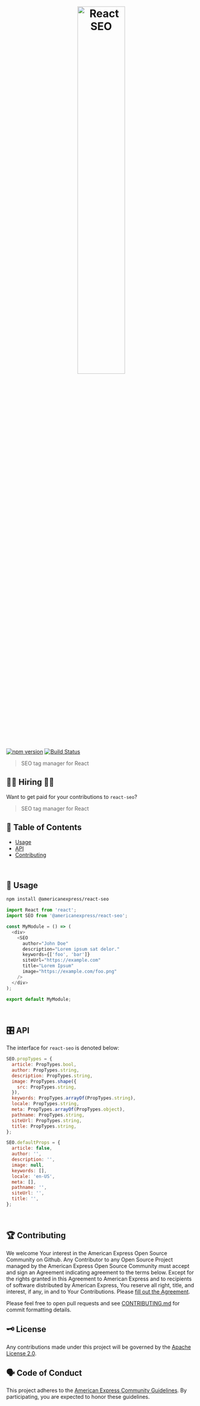 <h1 align="center">
  <img src='https://github.com/americanexpress/react-seo/raw/master/react-seo.png' alt="React SEO" width='50%'/>
</h1>

[![npm version](https://badge.fury.io/js/%40americanexpress%2Freact-seo.svg)](https://badge.fury.io/js/%40americanexpress%2Freact-seo)
[![Build Status](https://travis-ci.org/americanexpress/react-seo.svg?branch=master)](https://travis-ci.org/americanexpress/react-seo)

> SEO tag manager for React

## 👩‍💻 Hiring 👨‍💻

Want to get paid for your contributions to `react-seo`?
> SEO tag manager for React

## 📖 Table of Contents

* [Usage](#Usage)
* [API](#API)
* [Contributing](#Contributing)

<br />

## 🤹‍ Usage

```bash
npm install @americanexpress/react-seo
```
```javascript
import React from 'react';
import SEO from '@americanexpress/react-seo';

const MyModule = () => (
  <div>
    <SEO
      author="John Doe"
      description="Lorem ipsum sat delor."
      keywords={['foo', 'bar']}
      siteUrl="https://example.com"
      title="Lorem Ipsum"
      image="https://example.com/foo.png"
    />
  </div>
);

export default MyModule;
```
<br />

## 🎛️ API

The interface for `react-seo` is denoted below:

```javascript
SEO.propTypes = {
  article: PropTypes.bool,
  author: PropTypes.string,
  description: PropTypes.string,
  image: PropTypes.shape({
    src: PropTypes.string,
  }),
  keywords: PropTypes.arrayOf(PropTypes.string),
  locale: PropTypes.string,
  meta: PropTypes.arrayOf(PropTypes.object),
  pathname: PropTypes.string,
  siteUrl: PropTypes.string,
  title: PropTypes.string,
};

SEO.defaultProps = {
  article: false,
  author: '',
  description: '',
  image: null,
  keywords: [],
  locale: 'en-US',
  meta: [],
  pathname: '',
  siteUrl: '',
  title: '',
};
```

<br />

## 🏆 Contributing

We welcome Your interest in the American Express Open Source Community on Github.
Any Contributor to any Open Source Project managed by the American Express Open
Source Community must accept and sign an Agreement indicating agreement to the
terms below. Except for the rights granted in this Agreement to American Express
and to recipients of software distributed by American Express, You reserve all
right, title, and interest, if any, in and to Your Contributions. Please [fill
out the Agreement](https://cla-assistant.io/americanexpress/react-seo).

Please feel free to open pull requests and see [CONTRIBUTING.md](./CONTRIBUTING.md) for commit formatting details.

## 🗝️ License

Any contributions made under this project will be governed by the [Apache License
2.0](https://github.com/americanexpress/react-seo/blob/master/LICENSE.txt).

## 🗣️ Code of Conduct

This project adheres to the [American Express Community Guidelines](https://github.com/americanexpress/react-seo/wiki/Code-of-Conduct).
By participating, you are expected to honor these guidelines.
